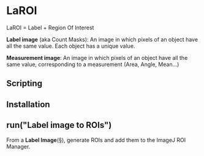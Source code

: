 
# LaROI

LaROI = Label + Region Of Interest

**Label image** (aka Count Masks): An image in which pixels of an object have all the same value. Each object has a unique value.
 
**Measurement image**: An image in which pixels of an object have all the same value, corresponding to a measurement (Area, Angle, Mean...) 

## Scripting


## Installation


## run("Label image to ROIs")

From a **Label Image**(§), generate ROIs and add them to the ImageJ ROI Manager.

